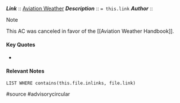***Link***      :: [Aviation Weather](https://www.faa.gov/regulations_policies/advisory_circulars/index.cfm/go/document.information/documentID/1029851)
***Description***      :: `= this.link`
***Author*** :: 

> [!note]
> This AC was canceled in favor of the [[Aviation Weather Handbook]].

#### Key Quotes
* 

#### Relevant Notes
```dataview
LIST WHERE contains(this.file.inlinks, file.link)
```

#source #advisorycircular 